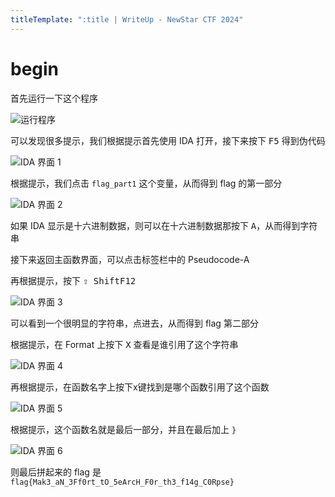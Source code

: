 ```yaml
---
titleTemplate: ":title | WriteUp - NewStar CTF 2024"
---
```


# begin

首先运行一下这个程序

![运行程序](/assets/images/wp/2024/week1/begin_1.png)

可以发现很多提示，我们根据提示首先使用 IDA 打开，接下来按下 <kbd>F5</kbd> 得到伪代码

![IDA 界面 1](/assets/images/wp/2024/week1/begin_2.png)

根据提示，我们点击 `flag_part1` 这个变量，从而得到 flag 的第一部分

![IDA 界面 2](/assets/images/wp/2024/week1/begin_3.png)

如果 IDA 显示是十六进制数据，则可以在十六进制数据那按下 <kbd>A</kbd>，从而得到字符串

接下来返回主函数界面，可以点击标签栏中的 Pseudocode-A

再根据提示，按下 <kbd>⇧ Shift</kbd><kbd>F12</kbd>

![IDA 界面 3](/assets/images/wp/2024/week1/begin_4.png)

可以看到一个很明显的字符串，点进去，从而得到 flag 第二部分

根据提示，在 Format 上按下 <kbd>X</kbd> 查看是谁引用了这个字符串

![IDA 界面 4](/assets/images/wp/2024/week1/begin_5.png)

再根据提示，在函数名字上按下x键找到是哪个函数引用了这个函数

![IDA 界面 5](/assets/images/wp/2024/week1/begin_6.png)

根据提示，这个函数名就是最后一部分，并且在最后加上 `}`

![IDA 界面 6](/assets/images/wp/2024/week1/begin_7.png)

则最后拼起来的 flag 是 `flag{Mak3_aN_3Ff0rt_tO_5eArcH_F0r_th3_f14g_C0Rpse}`
